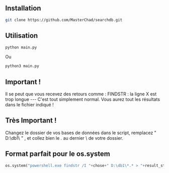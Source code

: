 
## Installation

```bash
git clone https://github.com/MasterChad/searchdb.git
```

## Utilisation

```bash
python main.py
```

Ou

```bash
python3 main.py
```

## Important !

Il se peut que vous recevez des retours comme : FINDSTR : la ligne X est trop longue ---  C'est tout simplement normal. Vous aurez tout les résultats dans le fichier indiqué !

 
## Très Important !

Changez le dossier de vos bases de données dans le script, remplacez " D:\db1\ " , et collez bien le *.* au dernier \ de votre dossier.

## Format parfait pour le os.system
```python
os.system("powershell.exe findstr /I "+chose+" D:\db1\*.* > "+result_str+".txt")
```

